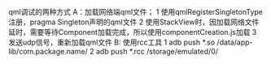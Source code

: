 qml调试的两种方式
A：加载网络端qml文件；
1 使用qmlRegisterSingletonType注册，pragma Singleton声明的qml文件
2 使用StackView时，因加载网络文件延时，需要等待Component加载完成，所以使用componentCreation.js加载
3 发送udp信号，重新加载qml文件
B: 使用rcc工具
1 adb push *.so /data/app-lib/com.package.name/
2 adb push *.rcc /storage/emulated/0/
